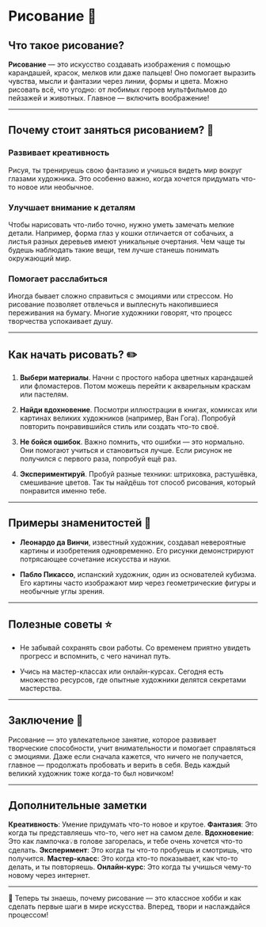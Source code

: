 # **Рисование** 🎨

## Что такое рисование?

**Рисование** — это искусство создавать изображения с помощью карандашей, красок, мелков или даже пальцев! Оно помогает выразить чувства, мысли и фантазии через линии, формы и цвета. Можно рисовать всё, что угодно: от любимых героев мультфильмов до пейзажей и животных. Главное — включить воображение!

---

## Почему стоит заняться рисованием? 🌟

### Развивает креативность

Рисуя, ты тренируешь свою фантазию и учишься видеть мир вокруг глазами художника. Это особенно важно, когда хочется придумать что-то новое или необычное.

### Улучшает внимание к деталям

Чтобы нарисовать что-либо точно, нужно уметь замечать мелкие детали. Например, форма глаз у кошки отличается от собачьих, а листья разных деревьев имеют уникальные очертания. Чем чаще ты будешь наблюдать такие вещи, тем лучше станешь понимать окружающий мир.

### Помогает расслабиться

Иногда бывает сложно справиться с эмоциями или стрессом. Но рисование позволяет отвлечься и выплеснуть накопившиеся переживания на бумагу. Многие художники говорят, что процесс творчества успокаивает душу.

---

## Как начать рисовать? ✏️

1. **Выбери материалы**. Начни с простого набора цветных карандашей или фломастеров. Потом можешь перейти к акварельным краскам или пастелям.

2. **Найди вдохновение**. Посмотри иллюстрации в книгах, комиксах или картинах великих художников (например, Ван Гога). Попробуй повторить понравившийся стиль или создать что-то своё.

3. **Не бойся ошибок**. Важно помнить, что ошибки — это нормально. Они помогают учиться и становиться лучше. Если рисунок не получился с первого раза, попробуй ещё раз.

4. **Экспериментируй**. Пробуй разные техники: штриховка, растушёвка, смешивание цветов. Так ты найдёшь тот способ рисования, который понравится именно тебе.

---

## Примеры знаменитостей 🌈

- **Леонардо да Винчи**, известный художник, создавал невероятные картины и изобретения одновременно. Его рисунки демонстрируют потрясающее сочетание искусства и науки.

- **Пабло Пикассо**, испанский художник, один из основателей кубизма. Его картины часто изображают мир через геометрические фигуры и необычные углы зрения.

---

## Полезные советы ⭐

- Не забывай сохранять свои работы. Со временем приятно увидеть прогресс и вспомнить, с чего начинал путь.

- Учись на мастер-классах или онлайн-курсах. Сегодня есть множество ресурсов, где опытные художники делятся секретами мастерства.

---

## Заключение 🔗

Рисование — это увлекательное занятие, которое развивает творческие способности, учит внимательности и помогает справляться с эмоциями. Даже если сначала кажется, что ничего не получается, главное — продолжать пробовать и верить в себя. Ведь каждый великий художник тоже когда-то был новичком!

---

## Дополнительные заметки

**Креативность**: Умение придумать что-то новое и крутое.
**Фантазия**: Это когда ты представляешь что-то, чего нет на самом деле.
**Вдохновение**: Это как лампочка💡в голове загорелась, и тебе очень хочется что-то сделать.
**Эксперимент**: Это когда ты что-то пробуешь и смотришь, что получится.
**Мастер-класс**: Это когда кто-то показывает, как что-то делать, и ты повторяешь.
**Онлайн-курс**: Это когда ты учишься чему-то новому через интернет.

---

💫 Теперь ты знаешь, почему рисование — это классное хобби и как сделать первые шаги в мире искусства. Вперед, твори и наслаждайся процессом!
